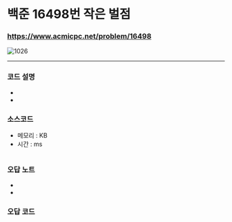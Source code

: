 백준 16498번 작은 벌점
=======================

### <https://www.acmicpc.net/problem/16498>
![1026](https://user-images.githubusercontent.com/83554018/148937496-a9b00aad-dca0-4e74-b27c-0e8104374a4d.png)

<hr>

### 코드 설명
+ 
+ 

### 소스코드
+ 메모리 :  KB
+ 시간 :  ms
```python

```

### 오답 노트
+
+

### 오답 코드
```python

```
